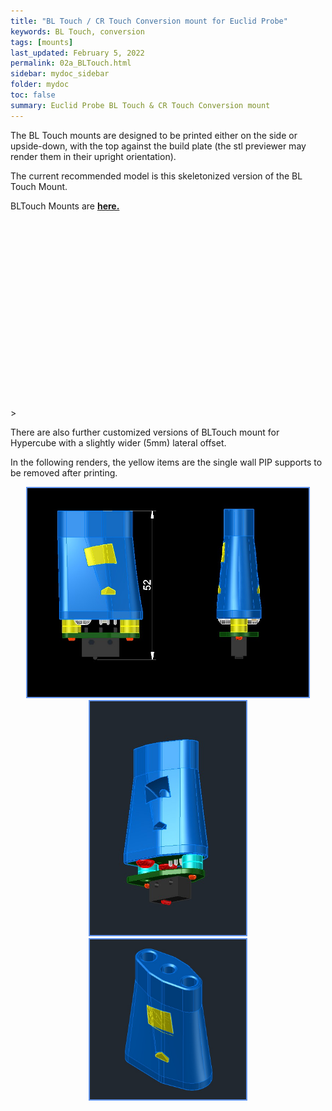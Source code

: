 ```yaml
---
title: "BL Touch / CR Touch Conversion mount for Euclid Probe"
keywords: BL Touch, conversion
tags: [mounts]
last_updated: February 5, 2022
permalink: 02a_BLTouch.html
sidebar: mydoc_sidebar
folder: mydoc
toc: false
summary: Euclid Probe BL Touch & CR Touch Conversion mount 
---
```


The BL Touch mounts are designed to be printed either on the side or upside-down, with the top against the build plate (the stl previewer may render them in their upright orientation).

The current recommended model is this skeletonized version of the BL Touch Mount.  
<P>
BLTouch Mounts are  <a href='https://github.com/nionio6915/Euclid_Probe/tree/main/stls/Mount%20Adapters/BLTouch' target="_blank"><b> here.</b></a>  

<div id="stl_cont" style="width:300px;height:300px;margin:15"></div>>

<script>
    var stl_viewer=new StlViewer
    (
      document.getElementById("stl_cont"), 
      {
          allow_drag_and_drop: false,
          auto_rotate:true,
          auto_resize:true,
          models: 
          [ 
            {filename:"../stls/BLTouch/BLTouchV3.stl", color:"#1E73BE", rotationx:5.0, rotationy:-0.50, rotationz:0.0} 
          ]
      }
    );
</script>  

There are also further customized versions of BLTouch mount for Hypercube with a slightly wider (5mm) lateral offset.  

In the following renders, the yellow items are the single wall PIP supports to be removed after printing.

<div style="width:100%;text-align:center;"> <a href="stls\BLTouch\02_BLT_Adapter.jpg" data-lity>
<img src="stls\BLTouch\02_BLT_Adapter.jpg" style="width:450px; border:2px solid CornflowerBlue"></a>

<div style="width:100%;text-align:center;"> <a href="stls\BLTouch\02_BLT.jpg" data-lity>
<img src="stls\BLTouch\02_BLT.jpg" style="width:250px; border:2px solid CornflowerBlue"></a>

 <a href="stls\BLTouch\02_BL_Touch_M3HeatSerts.jpg" data-lity>
<img src="stls\BLTouch\02_BL_Touch_M3HeatSerts.jpg" style="width:250px; border:2px solid CornflowerBlue"></a></div>  

